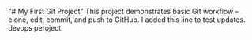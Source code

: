 "# My First Git Project"
This project demonstrates basic Git workflow – clone, edit, commit, and push to GitHub. I added this line to test updates.
devops peroject
